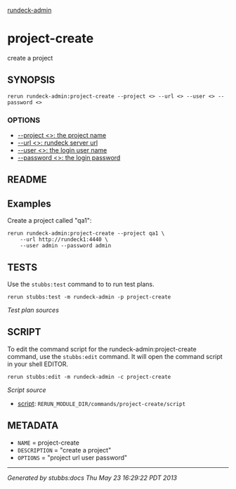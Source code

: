 [rundeck-admin](../../index.html)
# project-create 

create a project

## SYNOPSIS

    rerun rundeck-admin:project-create --project <> --url <> --user <> --password <>

### OPTIONS

* [    --project <>: the project name](../../options/project/index.html)
* [    --url <>: rundeck server url](../../options/url/index.html)
* [    --user <>: the login user name](../../options/user/index.html)
* [    --password <>: the login password](../../options/password/index.html)

## README


Examples
--------

Create a project called "qa1":

    rerun rundeck-admin:project-create --project qa1 \
        --url http://rundeck1:4440 \
        --user admin --password admin

## TESTS

Use the `stubbs:test` command to to run test plans.

    rerun stubbs:test -m rundeck-admin -p project-create

*Test plan sources*



## SCRIPT

To edit the command script for the rundeck-admin:project-create command, 
use the `stubbs:edit`
command. It will open the command script in your shell EDITOR.

    rerun stubbs:edit -m rundeck-admin -c project-create

*Script source*

* [script](script.html): `RERUN_MODULE_DIR/commands/project-create/script`

## METADATA

* `NAME` = project-create
* `DESCRIPTION` = "create a project"
* `OPTIONS` = "project url user password"

----

*Generated by stubbs:docs Thu May 23 16:29:22 PDT 2013*

